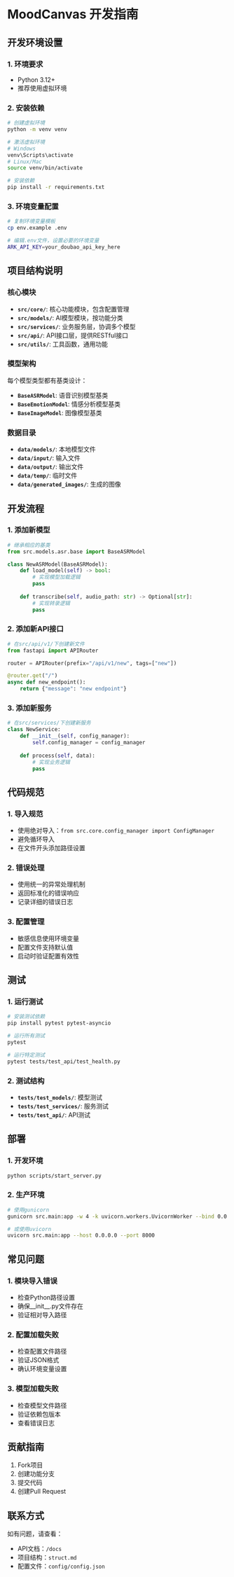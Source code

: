 # MoodCanvas 开发指南

## 开发环境设置

### 1. 环境要求
- Python 3.12+
- 推荐使用虚拟环境

### 2. 安装依赖
```bash
# 创建虚拟环境
python -m venv venv

# 激活虚拟环境
# Windows
venv\Scripts\activate
# Linux/Mac
source venv/bin/activate

# 安装依赖
pip install -r requirements.txt
```

### 3. 环境变量配置
```bash
# 复制环境变量模板
cp env.example .env

# 编辑.env文件，设置必要的环境变量
ARK_API_KEY=your_doubao_api_key_here
```

## 项目结构说明

### 核心模块
- **`src/core/`**: 核心功能模块，包含配置管理
- **`src/models/`**: AI模型模块，按功能分类
- **`src/services/`**: 业务服务层，协调多个模型
- **`src/api/`**: API接口层，提供RESTful接口
- **`src/utils/`**: 工具函数，通用功能

### 模型架构
每个模型类型都有基类设计：
- **`BaseASRModel`**: 语音识别模型基类
- **`BaseEmotionModel`**: 情感分析模型基类  
- **`BaseImageModel`**: 图像模型基类

### 数据目录
- **`data/models/`**: 本地模型文件
- **`data/input/`**: 输入文件
- **`data/output/`**: 输出文件
- **`data/temp/`**: 临时文件
- **`data/generated_images/`**: 生成的图像

## 开发流程

### 1. 添加新模型
```python
# 继承相应的基类
from src.models.asr.base import BaseASRModel

class NewASRModel(BaseASRModel):
    def load_model(self) -> bool:
        # 实现模型加载逻辑
        pass
    
    def transcribe(self, audio_path: str) -> Optional[str]:
        # 实现转录逻辑
        pass
```

### 2. 添加新API接口
```python
# 在src/api/v1/下创建新文件
from fastapi import APIRouter

router = APIRouter(prefix="/api/v1/new", tags=["new"])

@router.get("/")
async def new_endpoint():
    return {"message": "new endpoint"}
```

### 3. 添加新服务
```python
# 在src/services/下创建新服务
class NewService:
    def __init__(self, config_manager):
        self.config_manager = config_manager
    
    def process(self, data):
        # 实现业务逻辑
        pass
```

## 代码规范

### 1. 导入规范
- 使用绝对导入：`from src.core.config_manager import ConfigManager`
- 避免循环导入
- 在文件开头添加路径设置

### 2. 错误处理
- 使用统一的异常处理机制
- 返回标准化的错误响应
- 记录详细的错误日志

### 3. 配置管理
- 敏感信息使用环境变量
- 配置文件支持默认值
- 启动时验证配置有效性

## 测试

### 1. 运行测试
```bash
# 安装测试依赖
pip install pytest pytest-asyncio

# 运行所有测试
pytest

# 运行特定测试
pytest tests/test_api/test_health.py
```

### 2. 测试结构
- **`tests/test_models/`**: 模型测试
- **`tests/test_services/`**: 服务测试
- **`tests/test_api/`**: API测试

## 部署

### 1. 开发环境
```bash
python scripts/start_server.py
```

### 2. 生产环境
```bash
# 使用gunicorn
gunicorn src.main:app -w 4 -k uvicorn.workers.UvicornWorker --bind 0.0.0.0:8000

# 或使用uvicorn
uvicorn src.main:app --host 0.0.0.0 --port 8000
```

## 常见问题

### 1. 模块导入错误
- 检查Python路径设置
- 确保__init__.py文件存在
- 验证相对导入路径

### 2. 配置加载失败
- 检查配置文件路径
- 验证JSON格式
- 确认环境变量设置

### 3. 模型加载失败
- 检查模型文件路径
- 验证依赖包版本
- 查看错误日志

## 贡献指南

1. Fork项目
2. 创建功能分支
3. 提交代码
4. 创建Pull Request

## 联系方式

如有问题，请查看：
- API文档：`/docs`
- 项目结构：`struct.md`
- 配置文件：`config/config.json`
